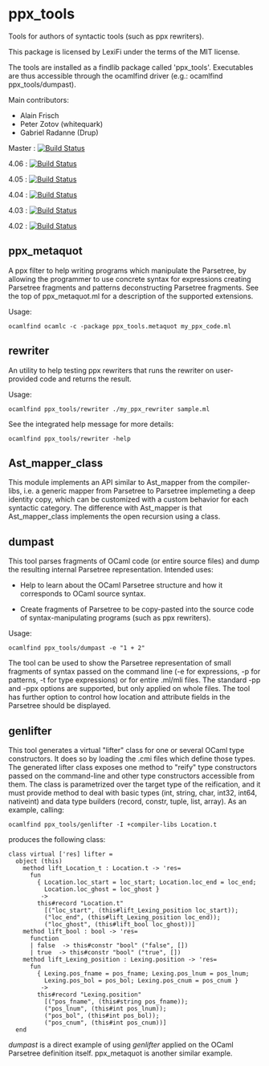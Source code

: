 ppx_tools
=========

Tools for authors of syntactic tools (such as ppx rewriters).

This package is licensed by LexiFi under the terms of the MIT license.

The tools are installed as a findlib package called 'ppx_tools'.
Executables are thus accessible through the ocamlfind driver (e.g.:
ocamlfind ppx_tools/dumpast).

Main contributors:

  - Alain Frisch
  - Peter Zotov (whitequark)
  - Gabriel Radanne (Drup)

Master : [![Build Status](https://travis-ci.org/ocaml-ppx/ppx_tools.svg?branch=master)](https://travis-ci.org/ocaml-ppx/ppx_tools)

4.06 : [![Build Status](https://travis-ci.org/ocaml-ppx/ppx_tools.svg?branch=4.06)](https://travis-ci.org/ocaml-ppx/ppx_tools)

4.05 : [![Build Status](https://travis-ci.org/ocaml-ppx/ppx_tools.svg?branch=4.05)](https://travis-ci.org/ocaml-ppx/ppx_tools)

4.04 : [![Build Status](https://travis-ci.org/ocaml-ppx/ppx_tools.svg?branch=4.04)](https://travis-ci.org/ocaml-ppx/ppx_tools)

4.03 : [![Build Status](https://travis-ci.org/ocaml-ppx/ppx_tools.svg?branch=4.03)](https://travis-ci.org/ocaml-ppx/ppx_tools)

4.02 : [![Build Status](https://travis-ci.org/ocaml-ppx/ppx_tools.svg?branch=4.02)](https://travis-ci.org/ocaml-ppx/ppx_tools)

ppx_metaquot
------------

A ppx filter to help writing programs which manipulate the Parsetree,
by allowing the programmer to use concrete syntax for expressions
creating Parsetree fragments and patterns deconstructing Parsetree
fragments.  See the top of ppx_metaquot.ml for a description of the
supported extensions.

Usage:

    ocamlfind ocamlc -c -package ppx_tools.metaquot my_ppx_code.ml


rewriter
--------

An utility to help testing ppx rewriters that runs the rewriter on
user-provided code and returns the result.

Usage:

    ocamlfind ppx_tools/rewriter ./my_ppx_rewriter sample.ml

See the integrated help message for more details:

    ocamlfind ppx_tools/rewriter -help


Ast_mapper_class
----------------

This module implements an API similar to Ast_mapper from the
compiler-libs, i.e. a generic mapper from Parsetree to Parsetree
implemeting a deep identity copy, which can be customized with a
custom behavior for each syntactic category.  The difference with
Ast_mapper is that Ast_mapper_class implements the open recursion
using a class.


dumpast
-------

This tool parses fragments of OCaml code (or entire source files) and
dump the resulting internal Parsetree representation.  Intended uses:

 - Help to learn about the OCaml Parsetree structure and how it
   corresponds to OCaml source syntax.

 - Create fragments of Parsetree to be copy-pasted into the source
   code of syntax-manipulating programs (such as ppx rewriters).

Usage:

    ocamlfind ppx_tools/dumpast -e "1 + 2"

The tool can be used to show the Parsetree representation of small
fragments of syntax passed on the command line (-e for expressions, -p
for patterns, -t for type expressions) or for entire .ml/mli files.
The standard -pp and -ppx options are supported, but only applied on
whole files.  The tool has further option to control how location and
attribute fields in the Parsetree should be displayed.


genlifter
---------

This tool generates a virtual "lifter" class for one or several OCaml
type constructors.  It does so by loading the .cmi files which define
those types.  The generated lifter class exposes one method to "reify"
type constructors passed on the command-line and other type
constructors accessible from them.  The class is parametrized over the
target type of the reification, and it must provide method to deal
with basic types (int, string, char, int32, int64, nativeint) and data
type builders (record, constr, tuple, list, array).  As an example,
calling:

    ocamlfind ppx_tools/genlifter -I +compiler-libs Location.t

produces the following class:

    class virtual ['res] lifter =
      object (this)
        method lift_Location_t : Location.t -> 'res=
          fun
            { Location.loc_start = loc_start; Location.loc_end = loc_end;
              Location.loc_ghost = loc_ghost }
             ->
            this#record "Location.t"
              [("loc_start", (this#lift_Lexing_position loc_start));
              ("loc_end", (this#lift_Lexing_position loc_end));
              ("loc_ghost", (this#lift_bool loc_ghost))]
        method lift_bool : bool -> 'res=
          function
          | false  -> this#constr "bool" ("false", [])
          | true  -> this#constr "bool" ("true", [])
        method lift_Lexing_position : Lexing.position -> 'res=
          fun
            { Lexing.pos_fname = pos_fname; Lexing.pos_lnum = pos_lnum;
              Lexing.pos_bol = pos_bol; Lexing.pos_cnum = pos_cnum }
             ->
            this#record "Lexing.position"
              [("pos_fname", (this#string pos_fname));
              ("pos_lnum", (this#int pos_lnum));
              ("pos_bol", (this#int pos_bol));
              ("pos_cnum", (this#int pos_cnum))]
      end

_dumpast_ is a direct example of using _genlifter_ applied on the
OCaml Parsetree definition itself.  ppx_metaquot is another
similar example.

